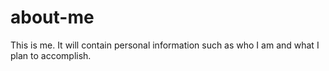 # about-me
This is me. It will contain personal information such as who I am and what I plan to accomplish.

